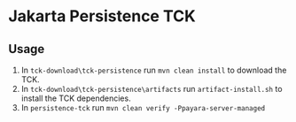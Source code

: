 # Jakarta Persistence TCK

## Usage
1. In `tck-download\tck-persistence` run `mvn clean install` to download the TCK.
2. In `tck-download\tck-persistence\artifacts` run `artifact-install.sh` to install the TCK dependencies.
3. In `persistence-tck` run `mvn clean verify -Ppayara-server-managed`